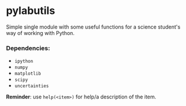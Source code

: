 # pylabutils

Simple single module with some useful functions for a science student's way of
working with Python.

### Dependencies:

+ `ipython`
+ `numpy`
+ `matplotlib`
+ `scipy`
+ `uncertainties`

**Reminder**: use `help(<item>)` for help/a description of the item.
